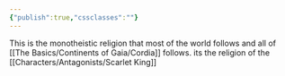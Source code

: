 ```yaml
---
{"publish":true,"cssclasses":""}
---
```


This is the monotheistic religion that most of the world follows and all of [[The Basics/Continents of Gaia/Cordia]] follows. its the religion of the [[Characters/Antagonists/Scarlet King]]

